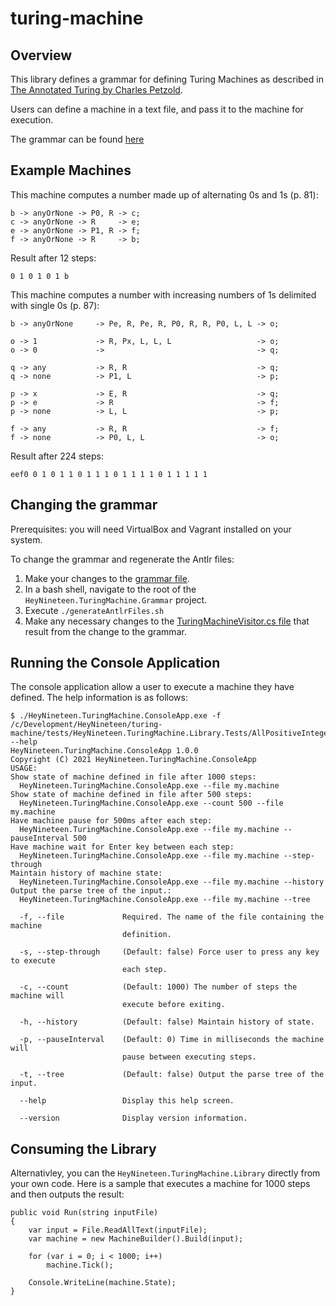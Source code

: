 
#  turing-machine  
##  Overview  
This library defines a grammar for defining Turing Machines as described in [The Annotated Turing by Charles Petzold](https://www.amazon.co.uk/Annotated-Turing-Through-Historic-Computability/dp/0470229055/).

Users can define a machine in a text file, and pass it to the machine for execution.

The grammar can be found [here](https://github.com/heynineteen/turing-machine/blob/master/src/HeyNineteen.TuringMachine.Grammar/TuringMachine.g4)

##  Example Machines
This machine computes a number made up of alternating 0s and 1s (p. 81):
```
b -> anyOrNone -> P0, R -> c;
c -> anyOrNone -> R     -> e;
e -> anyOrNone -> P1, R -> f;
f -> anyOrNone -> R     -> b;
 ```
Result after 12 steps:
```
0 1 0 1 0 1 b
```
This machine computes a number with increasing numbers of 1s delimited with single 0s (p. 87):
```
b -> anyOrNone     -> Pe, R, Pe, R, P0, R, R, P0, L, L -> o;
 
o -> 1             -> R, Px, L, L, L                   -> o;
o -> 0             ->                                  -> q;
 
q -> any           -> R, R                             -> q;
q -> none          -> P1, L                            -> p;
 
p -> x             -> E, R                             -> q;
p -> e             -> R                                -> f;
p -> none          -> L, L                             -> p;
 
f -> any           -> R, R                             -> f;
f -> none          -> P0, L, L                         -> o;
```
Result after 224 steps:
```
eef0 0 1 0 1 1 0 1 1 1 0 1 1 1 1 0 1 1 1 1 1
```
##  Changing the grammar 
Prerequisites: you will need VirtualBox and Vagrant installed on your system.

To change the grammar and regenerate the Antlr files:
 1. Make your changes to the [grammar file](https://github.com/heynineteen/turing-machine/blob/master/src/HeyNineteen.TuringMachine.Grammar/TuringMachine.g4).
 2. In a bash shell, navigate to the root of the `HeyNineteen.TuringMachine.Grammar` project.
 3. Execute `./generateAntlrFiles.sh`
 4. Make any necessary changes to the [TuringMachineVisitor.cs file](https://github.com/heynineteen/turing-machine/blob/master/src/HeyNineteen.TuringMachine.Library/TuringMachineVisitor.cs) that result from the change to the grammar.
##  Running the Console Application
The console application allow a user to execute a machine they have defined. The help information is as follows:
```
$ ./HeyNineteen.TuringMachine.ConsoleApp.exe -f /c/Development/HeyNineteen/turing-machine/tests/HeyNineteen.TuringMachine.Library.Tests/AllPositiveIntegers.machine --help
HeyNineteen.TuringMachine.ConsoleApp 1.0.0
Copyright (C) 2021 HeyNineteen.TuringMachine.ConsoleApp
USAGE:
Show state of machine defined in file after 1000 steps:
  HeyNineteen.TuringMachine.ConsoleApp.exe --file my.machine
Show state of machine defined in file after 500 steps:
  HeyNineteen.TuringMachine.ConsoleApp.exe --count 500 --file my.machine
Have machine pause for 500ms after each step:
  HeyNineteen.TuringMachine.ConsoleApp.exe --file my.machine --pauseInterval 500
Have machine wait for Enter key between each step:
  HeyNineteen.TuringMachine.ConsoleApp.exe --file my.machine --step-through
Maintain history of machine state:
  HeyNineteen.TuringMachine.ConsoleApp.exe --file my.machine --history
Output the parse tree of the input.:
  HeyNineteen.TuringMachine.ConsoleApp.exe --file my.machine --tree

  -f, --file             Required. The name of the file containing the machine
                         definition.

  -s, --step-through     (Default: false) Force user to press any key to execute
                         each step.

  -c, --count            (Default: 1000) The number of steps the machine will
                         execute before exiting.

  -h, --history          (Default: false) Maintain history of state.

  -p, --pauseInterval    (Default: 0) Time in milliseconds the machine will
                         pause between executing steps.

  -t, --tree             (Default: false) Output the parse tree of the input.

  --help                 Display this help screen.

  --version              Display version information.
```
##  Consuming the Library
Alternativley, you can the `HeyNineteen.TuringMachine.Library` directly from your own code. Here is a sample that executes a machine for 1000 steps and then outputs the result:
```
public void Run(string inputFile)
{
    var input = File.ReadAllText(inputFile);
    var machine = new MachineBuilder().Build(input);

    for (var i = 0; i < 1000; i++)
        machine.Tick();

    Console.WriteLine(machine.State);
}
```